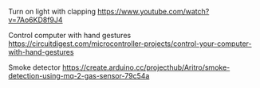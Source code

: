 Turn on light with clapping
https://www.youtube.com/watch?v=7Ao6KD8f9J4

Control computer with hand gestures
https://circuitdigest.com/microcontroller-projects/control-your-computer-with-hand-gestures

Smoke detector
https://create.arduino.cc/projecthub/Aritro/smoke-detection-using-mq-2-gas-sensor-79c54a
